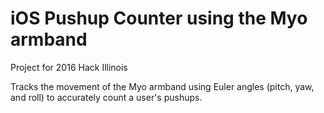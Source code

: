 # iOS Pushup Counter using the Myo armband
Project for 2016 Hack Illinois

Tracks the movement of the Myo armband using Euler angles (pitch, yaw, and roll) to accurately count a user's pushups.
